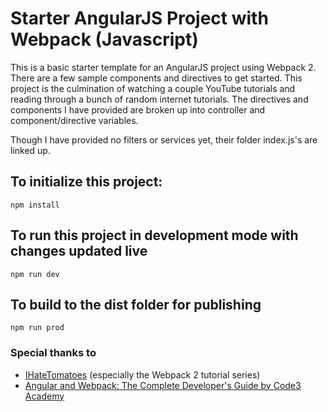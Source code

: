 # Starter AngularJS Project with Webpack (Javascript)

This is a basic starter template for an AngularJS project using Webpack 2. There are a few sample components and directives to get started. This project is the culmination of watching a couple YouTube tutorials and reading through a bunch of random internet tutorials. The directives and components I have provided are broken up into controller and component/directive variables. 

Though I have provided no filters or services yet, their folder index.js's are linked up.

## To initialize this project: 
```
npm install
```
## To run this project in development mode with changes updated live
```
npm run dev
```
## To build to the dist folder for publishing
```
npm run prod
```

### Special thanks to 
- [IHateTomatoes](https://www.youtube.com/user/ihatetomatoesblog) (especially the Webpack 2 tutorial series)
- [Angular and Webpack: The Complete Developer's Guide by Code3 Academy](https://youtu.be/8Zo7xApOTTI)